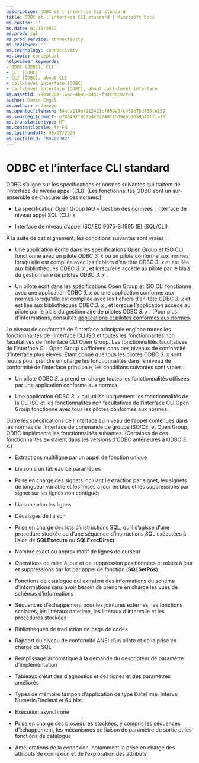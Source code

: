 ```yaml
---
description: ODBC et l’interface CLI standard
title: ODBC et l’interface CLI standard | Microsoft Docs
ms.custom: ''
ms.date: 01/19/2017
ms.prod: sql
ms.prod_service: connectivity
ms.reviewer: ''
ms.technology: connectivity
ms.topic: conceptual
helpviewer_keywords:
- ODBC [ODBC], CLI
- CLI [ODBC]
- CLI [ODBC], about CLI
- call-level interface [ODBC]
- call-level interface [ODBC], about call-level interface
ms.assetid: 79b9c268-16ac-4b80-b451-f9dcd8c02ca4
author: David-Engel
ms.author: v-daenge
ms.openlocfilehash: 844ca219bf912421cf859e0fc459b78d755fe159
ms.sourcegitcommit: e700497f962e4c2274df16d9e651059b42ff1a10
ms.translationtype: MT
ms.contentlocale: fr-FR
ms.lasthandoff: 08/17/2020
ms.locfileid: "88487382"
---
```

# <a name="odbc-and-the-standard-cli"></a>ODBC et l’interface CLI standard
ODBC s’aligne sur les spécifications et normes suivantes qui traitent de l’interface de niveau appel (CLI). (Les fonctionnalités ODBC sont un sur-ensemble de chacune de ces normes.)  
  
-   La spécification Open Group IAO « Gestion des données : interface de niveau appel SQL (CLI) »  
  
-   Interface de niveau d’appel ISO/IEC 9075-3:1995 (E) (SQL/CLI)  
  
 À la suite de cet alignement, les conditions suivantes sont vraies :  
  
-   Une application écrite dans les spécifications Open Group et ISO CLI fonctionne avec un pilote ODBC *3. x* ou un pilote conforme aux normes lorsqu’elle est compilée avec les fichiers d’en-tête ODBC *3. x* et est liée aux bibliothèques ODBC *3. x* , et lorsqu’elle accède au pilote par le biais du gestionnaire de pilotes ODBC *3. x* .  
  
-   Un pilote écrit dans les spécifications Open Group et ISO CLI fonctionne avec une application ODBC *3. x* ou une application conforme aux normes lorsqu’elle est compilée avec les fichiers d’en-tête ODBC *3. x* et est liée aux bibliothèques ODBC *3. x* , et lorsque l’application accède au pilote par le biais du gestionnaire de pilotes ODBC *3. x* . (Pour plus d’informations, consultez [applications et pilotes conformes aux normes](../../odbc/reference/develop-app/standards-compliant-applications-and-drivers.md).  
  
 Le niveau de conformité de l’interface principale englobe toutes les fonctionnalités de l’interface CLI ISO et toutes les fonctionnalités non facultatives de l’interface CLI Open Group. Les fonctionnalités facultatives de l’interface CLI Open Group s’affichent dans des niveaux de conformité d’interface plus élevés. Étant donné que tous les pilotes ODBC *3. x* sont requis pour prendre en charge les fonctionnalités dans le niveau de conformité de l’interface principale, les conditions suivantes sont vraies :  
  
-   Un pilote ODBC *3. x* prend en charge toutes les fonctionnalités utilisées par une application conforme aux normes.  
  
-   Une application ODBC *3. x* qui utilise uniquement les fonctionnalités de la CLI ISO et les fonctionnalités non facultatives de l’interface CLI Open Group fonctionne avec tous les pilotes conformes aux normes.  
  
 Outre les spécifications de l’interface au niveau de l’appel contenues dans les normes de l’interface de commande de groupe ISO/CEI et Open Group, ODBC implémente les fonctionnalités suivantes. (Certaines de ces fonctionnalités existaient dans les versions d’ODBC antérieures à ODBC *3. x*.)  
  
-   Extractions multiligne par un appel de fonction unique  
  
-   Liaison à un tableau de paramètres  
  
-   Prise en charge des signets incluant l’extraction par signet, les signets de longueur variable et les mises à jour en bloc et les suppressions par signet sur les lignes non contiguës  
  
-   Liaison selon les lignes  
  
-   Décalages de liaison  
  
-   Prise en charge des lots d’instructions SQL, qu’il s’agisse d’une procédure stockée ou d’une séquence d’instructions SQL exécutées à l’aide de **SQLExecute** ou **SQLExecDirect**  
  
-   Nombre exact ou approximatif de lignes de curseur  
  
-   Opérations de mise à jour et de suppression positionnées et mises à jour et suppressions par lot par appel de fonction (**SQLSetPos**)  
  
-   Fonctions de catalogue qui extraient des informations du schéma d’informations sans avoir besoin de prendre en charge les vues de schémas d’informations  
  
-   Séquences d’échappement pour les jointures externes, les fonctions scalaires, les littéraux datetime, les littéraux d’intervalle et les procédures stockées  
  
-   Bibliothèques de traduction de page de codes  
  
-   Rapport du niveau de conformité ANSI d’un pilote et de la prise en charge de SQL  
  
-   Remplissage automatique à la demande du descripteur de paramètre d’implémentation  
  
-   Tableaux d’état des diagnostics et des lignes et des paramètres améliorés  
  
-   Types de mémoire tampon d’application de type DateTime, Interval, Numeric/Decimal et 64 bits  
  
-   Exécution asynchrone  
  
-   Prise en charge des procédures stockées, y compris les séquences d’échappement, les mécanismes de liaison de paramètre de sortie et les fonctions de catalogue  
  
-   Améliorations de la connexion, notamment la prise en charge des attributs de connexion et de l’exploration des attributs
